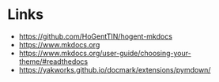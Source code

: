# Links

- https://github.com/HoGentTIN/hogent-mkdocs
- https://www.mkdocs.org
- https://www.mkdocs.org/user-guide/choosing-your-theme/#readthedocs
- https://yakworks.github.io/docmark/extensions/pymdown/
